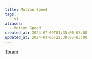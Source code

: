 ```yaml
---
title: Motion Speed
tags:
  - v1
aliases:
  - Motion Speed
created_at: 2024-07-09T01:35:00-03:00
updated_at: 2024-08-06T22:39:07-03:00
---
```


[Toram](../../../../rascunhos/2024/07/Toram.md)